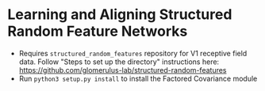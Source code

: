 # Learning and Aligning Structured Random Feature Networks
* Requires  `structured_random_features` repository for V1 receptive field data. Follow "Steps to set up the directory" instructions here: https://github.com/glomerulus-lab/structured-random-features
* Run `python3 setup.py install` to install the Factored Covariance module
